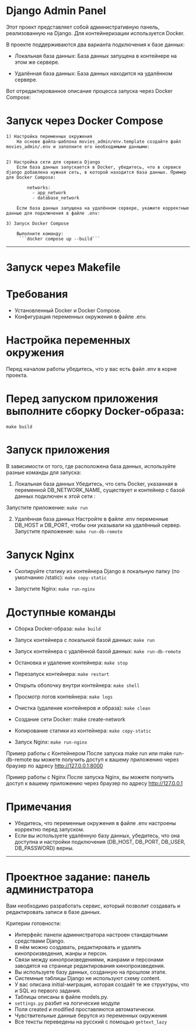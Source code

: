 # Django Admin Panel
Этот проект представляет собой административную панель, реализованную на Django. Для контейнеризации используется Docker.

В проекте поддерживаются два варианта подключения к базе данных:

- Локальная база данных: База данных запущена в контейнере на этом же сервере.

- Удалённая база данных: База данных находится на удалённом сервере.


Вот отредактированное описание процесса запуска через Docker Compose:


# Запуск через Docker Compose

    1) Настройка переменных окружения
        На основе файла-шаблона movies_admin/env.template создайте файл movies_admin/.env и заполните его необходимыми данными:


    2) Настройка сети для сервиса Django
        Если база данных запускается в Docker, убедитесь, что в сервисе django добавлена нужная сеть, в которой находится база данных. Пример для Docker Compose:

            networks:
              - app_network
              - database_network

        Если база данных запущена на удалённом сервере, укажите корректные данные для подключения в файле .env:

    3) Запуск Docker Compose

        Выполните команду:
         ```docker compose up --build```

----------------
# Запуск через Makefile

# Требования
- Установленный Docker и Docker Compose.
- Конфигурация переменных окружения в файле .env.

# Настройка переменных окружения
Перед началом работы убедитесь, что у вас есть файл .env в корне проекта. 

# Перед запуском приложения выполните сборку Docker-образа:
```make build```

# Запуск приложения
В зависимости от того, где расположена база данных, используйте разные команды для запуска:

1. Локальная база данных
Убедитесь, что сеть Docker, указанная в переменной DB_NETWORK_NAME, существует и контейнер с базой данных подключен к этой сети :

Запустите приложение:
```make run```

2. Удалённая база данных
Настройте в файле .env переменные DB_HOST и DB_PORT, чтобы они указывали на удалённый сервер.
Запустите приложение:
```make run-db-remote```


# Запуск Nginx

- Скопируйте статику из контейнера Django в локальную папку (по умолчанию /static):
```make copy-static```

- Запустите Nginx:
```make run-nginx```


# Доступные команды

- Сборка Docker-образа:
  ```make build```

- Запуск контейнера с локальной базой данных:
```make run```

- Запуск контейнера с удалённой базой данных:
```make run-db-remote```

- Остановка и удаление контейнера:
```make stop```

- Перезапуск контейнера:
```make restart```

- Открыть оболочку внутри контейнера:
```make shell```

- Просмотр логов контейнера:
```make logs```

- Очистка (удаление контейнеров и образа):
```make clean```

- Создание сети Docker:
make create-network

- Копирование статики из контейнера:
```make copy-static```

- Запуск Nginx:
```make run-nginx```

Пример работы с Контейнером
После запуска make run или make run-db-remote вы можете получить доступ к вашему приложению через браузер по адресу http://127.0.0.1:8000

Пример работы с Nginx
После запуска Nginx, вы можете получить доступ к вашему приложению через браузер по адресу http://127.0.0.1

# Примечания
- Убедитесь, что переменные окружения в файле .env настроены корректно перед запуском.
- Если вы используете удалённую базу данных, убедитесь, что она доступна и настройки подключения (DB_HOST, DB_PORT, DB_USER, DB_PASSWORD) верны.

-------------------------------------------

# Проектное задание: панель администратора

Вам необходимо разработать сервис, который позволит создавать и редактировать записи в базе данных.

Критерии готовности:

- Интерфейс панели администратора настроен стандартными средствами Django.
- В нём можно создавать, редактировать и удалять кинопроизведения, жанры и персон.
- Связи между кинопроизведениями, жанрами и персонами заводятся на странице редактирования кинопроизведения.
- Вы используете базу данных, созданную на прошлом этапе.
- Системные таблицы Django не используют схему content.
- У вас описана initial-миграция, которая создаёт те же структуры, что и SQL из первого задания.
- Таблицы описаны в файле models.py.
- `settings.py` разбит на логические модули
- Поля created и modified проставляются автоматически.
- Чувствительные данные берутся из переменных окружения
- Все тексты переведены на русский с помощью `gettext_lazy`
